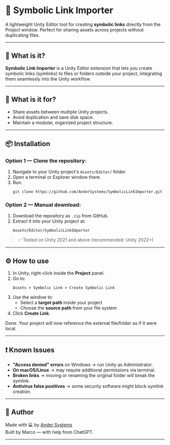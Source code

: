 # 🧷 Symbolic Link Importer

A lightweight Unity Editor tool for creating **symbolic links** directly from the Project window. Perfect for sharing assets across projects without duplicating files.

---

## 🧠 What is it?

**Symbolic Link Importer** is a Unity Editor extension that lets you create symbolic links (symlinks) to files or folders outside your project, integrating them seamlessly into the Unity workflow.

---

## 🎯 What is it for?

- Share assets between multiple Unity projects.
- Avoid duplication and save disk space.
- Maintain a modular, organized project structure.

---

## 📦 Installation

### Option 1 — Clone the repository:
1. Navigate to your Unity project's `Assets/Editor/` folder.
2. Open a terminal or Explorer window there.
3. Run:
   ```bash
   git clone https://github.com/AnderSystems/SymbolicLinkImporter.git
   ```

### Option 2 — Manual download:
1. Download the repository as `.zip` from GitHub.
2. Extract it into your Unity project at:
   ```
   Assets/Editor/SymbolicLinkImporter
   ```

> ✅ Tested on Unity 2021 and above (recommended: Unity 2022+)

---

## ⚙️ How to use

1. In Unity, right-click inside the **Project** panel.
2. Go to:
   ```
   Assets > Symbolic Link > Create Symbolic Link
   ```
3. Use the window to:
   - Select a **target path** inside your project
   - Choose the **source path** from your file system
4. Click **Create Link**.

Done. Your project will now reference the external file/folder as if it were local.

---

## ❗ Known Issues

- **"Access denied" errors** on Windows → run Unity as Administrator.
- **On macOS/Linux** → may require additional permissions via terminal.
- **Broken links** → moving or renaming the original folder will break the symlink.
- **Antivirus false positives** → some security software might block symlink creation.

---

## 👤 Author

Made with 💻 by [Ander Systems](https://github.com/AnderSystems)  
Built by Marco — with help from ChatGPT.

---
